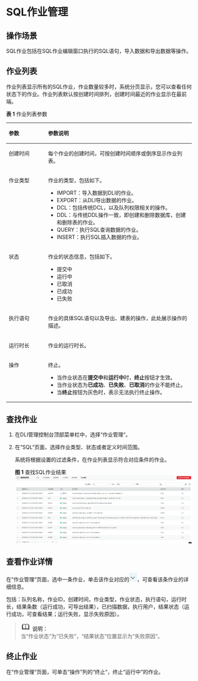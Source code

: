 # SQL作业管理<a name="uquery_01_0017"></a>

## 操作场景<a name="section31579140143928"></a>

SQL作业包括在SQL作业编辑窗口执行的SQL语句，导入数据和导出数据等操作。

## 作业列表<a name="section1616314111518"></a>

作业列表显示所有的SQL作业，作业数量较多时，系统分页显示，您可以查看任何状态下的作业。作业列表默认按创建时间排列，创建时间最近的作业显示在最前端。

**表 1**  作业列表参数

<a name="table3950169215120"></a>
<table><thead align="left"><tr id="row2555468715120"><th class="cellrowborder" valign="top" width="21.18%" id="mcps1.2.3.1.1"><p id="p4021197415120"><a name="p4021197415120"></a><a name="p4021197415120"></a>参数</p>
</th>
<th class="cellrowborder" valign="top" width="78.82000000000001%" id="mcps1.2.3.1.2"><p id="p3594448915120"><a name="p3594448915120"></a><a name="p3594448915120"></a>参数说明</p>
</th>
</tr>
</thead>
<tbody><tr id="row46758327132"><td class="cellrowborder" valign="top" width="21.18%" headers="mcps1.2.3.1.1 "><p id="p16413434141957"><a name="p16413434141957"></a><a name="p16413434141957"></a>创建时间</p>
</td>
<td class="cellrowborder" valign="top" width="78.82000000000001%" headers="mcps1.2.3.1.2 "><p id="p54419740141957"><a name="p54419740141957"></a><a name="p54419740141957"></a>每个作业的创建时间，可按创建时间顺序或倒序显示作业列表。</p>
</td>
</tr>
<tr id="row32873162171713"><td class="cellrowborder" valign="top" width="21.18%" headers="mcps1.2.3.1.1 "><p id="p45480448171713"><a name="p45480448171713"></a><a name="p45480448171713"></a>作业类型</p>
</td>
<td class="cellrowborder" valign="top" width="78.82000000000001%" headers="mcps1.2.3.1.2 "><p id="p60037708171713"><a name="p60037708171713"></a><a name="p60037708171713"></a>作业的类型，包括如下。</p>
<a name="ul29348869174358"></a><a name="ul29348869174358"></a><ul id="ul29348869174358"><li>IMPORT：导入数据到DLI的作业。</li><li>EXPORT：从DLI导出数据的作业。</li><li>DCL：包括传统DCL，以及队列权限相关的操作。</li><li>DDL：与传统DDL操作一致，即创建和删除数据库，创建和删除表的作业。</li><li>QUERY：执行SQL查询数据的作业。</li><li>INSERT：执行SQL插入数据的作业。</li></ul>
</td>
</tr>
<tr id="row31011923151038"><td class="cellrowborder" valign="top" width="21.18%" headers="mcps1.2.3.1.1 "><p id="p10671857151038"><a name="p10671857151038"></a><a name="p10671857151038"></a>状态</p>
</td>
<td class="cellrowborder" valign="top" width="78.82000000000001%" headers="mcps1.2.3.1.2 "><p id="p59114099151038"><a name="p59114099151038"></a><a name="p59114099151038"></a>作业的状态信息，包括如下。</p>
<a name="ul32930526154023"></a><a name="ul32930526154023"></a><ul id="ul32930526154023"><li>提交中</li><li>运行中</li><li>已取消</li><li>已成功</li><li>已失败</li></ul>
</td>
</tr>
<tr id="row36301606171658"><td class="cellrowborder" valign="top" width="21.18%" headers="mcps1.2.3.1.1 "><p id="p14394959151048"><a name="p14394959151048"></a><a name="p14394959151048"></a>执行语句</p>
</td>
<td class="cellrowborder" valign="top" width="78.82000000000001%" headers="mcps1.2.3.1.2 "><p id="p51238775151048"><a name="p51238775151048"></a><a name="p51238775151048"></a>作业的具体SQL语句以及导出、建表的操作，此处展示操作的描述。</p>
</td>
</tr>
<tr id="row6424839516213"><td class="cellrowborder" valign="top" width="21.18%" headers="mcps1.2.3.1.1 "><p id="p50569641162134"><a name="p50569641162134"></a><a name="p50569641162134"></a>运行时长</p>
</td>
<td class="cellrowborder" valign="top" width="78.82000000000001%" headers="mcps1.2.3.1.2 "><p id="p18910361162145"><a name="p18910361162145"></a><a name="p18910361162145"></a>作业的运行时长。</p>
</td>
</tr>
<tr id="row1662880815250"><td class="cellrowborder" valign="top" width="21.18%" headers="mcps1.2.3.1.1 "><p id="p475621615250"><a name="p475621615250"></a><a name="p475621615250"></a>操作</p>
</td>
<td class="cellrowborder" valign="top" width="78.82000000000001%" headers="mcps1.2.3.1.2 "><p id="p94999298154"><a name="p94999298154"></a><a name="p94999298154"></a>终止。</p>
<a name="ul181927155164"></a><a name="ul181927155164"></a><ul id="ul181927155164"><li>当作业状态在<span class="parmname" id="parmname1819151571614"><a name="parmname1819151571614"></a><a name="parmname1819151571614"></a><b>提交中</b></span>和<span class="parmname" id="parmname17191181517165"><a name="parmname17191181517165"></a><a name="parmname17191181517165"></a><b>运行中</b></span>时，<span class="uicontrol" id="uicontrol1319121521618"><a name="uicontrol1319121521618"></a><a name="uicontrol1319121521618"></a><b>终止</b></span>按钮才生效。</li><li>当作业状态为<span class="parmvalue" id="parmvalue101910157167"><a name="parmvalue101910157167"></a><a name="parmvalue101910157167"></a><b>已成功</b></span>、<span class="parmvalue" id="parmvalue19191131541612"><a name="parmvalue19191131541612"></a><a name="parmvalue19191131541612"></a><b>已失败</b></span>、<span class="parmvalue" id="parmvalue5191515141610"><a name="parmvalue5191515141610"></a><a name="parmvalue5191515141610"></a><b>已取消</b></span>的作业不能终止。</li><li>当<span class="uicontrol" id="uicontrol1319291521614"><a name="uicontrol1319291521614"></a><a name="uicontrol1319291521614"></a><b>终止</b></span>按钮为灰色时，表示无法执行终止操作。</li></ul>
</td>
</tr>
</tbody>
</table>

## 查找作业<a name="section71552447166"></a>

1.  在DLI管理控制台顶部菜单栏中，选择“作业管理“。
2.  在“SQL“页面，选择作业类型、状态或者定义时间范围。

    系统将根据设置的过滤条件，在作业列表显示符合对应条件的作业。

    **图 1**  查找SQL作业结果<a name="fig4564788210214"></a>  
    ![](figures/查找SQL作业结果.png "查找SQL作业结果")


## 查看作业详情<a name="section1960402414173"></a>

在“作业管理“页面，选中一条作业，单击该作业对应的![](figures/zh-cn_image_0125719196.png)，可查看该条作业的详细信息。

包括：队列名称，作业ID，创建时间，作业类型，作业状态，执行语句，运行时长，结果条数（运行成功，可导出结果），已扫描数据，执行用户，结果状态（运行成功，可查看结果；运行失败，显示失败原因）。

>![](public_sys-resources/icon-note.gif) **说明：**   
>当“作业状态“为“已失败“，“结果状态“位置显示为“失败原因“。  

## 终止作业<a name="section8647175812179"></a>

在“作业管理“页面，可单击“操作”列的“终止“，终止“运行中”的作业。

